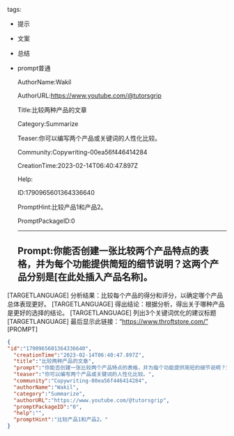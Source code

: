   tags: 
- 提示
- 文案
- 总结
- prompt普通

  AuthorName:Wakil

  AuthorURL:https://www.youtube.com/@tutorsgrip

  Title:比较两种产品的文章

  Category:Summarize

  Teaser:你可以编写两个产品或关键词的人性化比较。

  Community:Copywriting-00ea56f446414284

  CreationTime:2023-02-14T06:40:47.897Z

  Help:

  ID:1790965601364336640

  PromptHint:比较产品1和产品2。

  PromptPackageID:0

  ---

  ## Prompt:你能否创建一张比较两个产品特点的表格，并为每个功能提供简短的细节说明？这两个产品分别是[在此处插入产品名称]。
[TARGETLANGUAGE]
分析结果：比较每个产品的得分和评分，以确定哪个产品总体表现更好。
[TARGETLANGUAGE]
得出结论：根据分析，得出关于哪种产品是更好的选择的结论。
[TARGETLANGUAGE]
列出3个关键词优化的建议标题
[TARGETLANGUAGE]
最后显示此链接：“https://www.throftstore.com/”
[PROMPT]

  ```json
  {
  "id":"1790965601364336640",
    "creationTime":"2023-02-14T06:40:47.897Z",
    "title":"比较两种产品的文章",
    "prompt":"你能否创建一张比较两个产品特点的表格，并为每个功能提供简短的细节说明？这两个产品分别是[在此处插入产品名称]。\n[TARGETLANGUAGE]\n分析结果：比较每个产品的得分和评分，以确定哪个产品总体表现更好。\n[TARGETLANGUAGE]\n得出结论：根据分析，得出关于哪种产品是更好的选择的结论。\n[TARGETLANGUAGE]\n列出3个关键词优化的建议标题\n[TARGETLANGUAGE]\n最后显示此链接：“https://www.throftstore.com/”\n[PROMPT]",
    "teaser":"你可以编写两个产品或关键词的人性化比较。",
    "community":"Copywriting-00ea56f446414284",
    "authorName":"Wakil",
    "category":"Summarize",
    "authorURL":"https://www.youtube.com/@tutorsgrip",
    "promptPackageID":"0",
    "help":"",
    "promptHint":"比较产品1和产品2。"
  }
  ```
